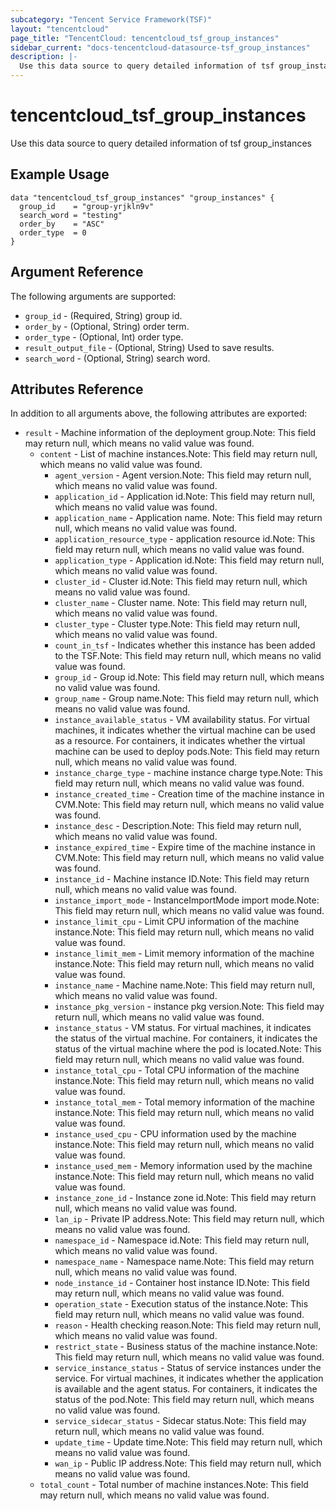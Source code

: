 ```yaml
---
subcategory: "Tencent Service Framework(TSF)"
layout: "tencentcloud"
page_title: "TencentCloud: tencentcloud_tsf_group_instances"
sidebar_current: "docs-tencentcloud-datasource-tsf_group_instances"
description: |-
  Use this data source to query detailed information of tsf group_instances
---
```


# tencentcloud_tsf_group_instances

Use this data source to query detailed information of tsf group_instances

## Example Usage

```hcl
data "tencentcloud_tsf_group_instances" "group_instances" {
  group_id    = "group-yrjkln9v"
  search_word = "testing"
  order_by    = "ASC"
  order_type  = 0
}
```

## Argument Reference

The following arguments are supported:

* `group_id` - (Required, String) group id.
* `order_by` - (Optional, String) order term.
* `order_type` - (Optional, Int) order type.
* `result_output_file` - (Optional, String) Used to save results.
* `search_word` - (Optional, String) search word.

## Attributes Reference

In addition to all arguments above, the following attributes are exported:

* `result` - Machine information of the deployment group.Note: This field may return null, which means no valid value was found.
  * `content` - List of machine instances.Note: This field may return null, which means no valid value was found.
    * `agent_version` - Agent version.Note: This field may return null, which means no valid value was found.
    * `application_id` - Application id.Note: This field may return null, which means no valid value was found.
    * `application_name` - Application name. Note: This field may return null, which means no valid value was found.
    * `application_resource_type` - application resource id.Note: This field may return null, which means no valid value was found.
    * `application_type` - Application id.Note: This field may return null, which means no valid value was found.
    * `cluster_id` - Cluster id.Note: This field may return null, which means no valid value was found.
    * `cluster_name` - Cluster name. Note: This field may return null, which means no valid value was found.
    * `cluster_type` - Cluster type.Note: This field may return null, which means no valid value was found.
    * `count_in_tsf` - Indicates whether this instance has been added to the TSF.Note: This field may return null, which means no valid value was found.
    * `group_id` - Group id.Note: This field may return null, which means no valid value was found.
    * `group_name` - Group name.Note: This field may return null, which means no valid value was found.
    * `instance_available_status` - VM availability status. For virtual machines, it indicates whether the virtual machine can be used as a resource. For containers, it indicates whether the virtual machine can be used to deploy pods.Note: This field may return null, which means no valid value was found.
    * `instance_charge_type` - machine instance charge type.Note: This field may return null, which means no valid value was found.
    * `instance_created_time` - Creation time of the machine instance in CVM.Note: This field may return null, which means no valid value was found.
    * `instance_desc` - Description.Note: This field may return null, which means no valid value was found.
    * `instance_expired_time` - Expire time of the machine instance in CVM.Note: This field may return null, which means no valid value was found.
    * `instance_id` - Machine instance ID.Note: This field may return null, which means no valid value was found.
    * `instance_import_mode` - InstanceImportMode import mode.Note: This field may return null, which means no valid value was found.
    * `instance_limit_cpu` - Limit CPU information of the machine instance.Note: This field may return null, which means no valid value was found.
    * `instance_limit_mem` - Limit memory information of the machine instance.Note: This field may return null, which means no valid value was found.
    * `instance_name` - Machine name.Note: This field may return null, which means no valid value was found.
    * `instance_pkg_version` - instance pkg version.Note: This field may return null, which means no valid value was found.
    * `instance_status` - VM status. For virtual machines, it indicates the status of the virtual machine. For containers, it indicates the status of the virtual machine where the pod is located.Note: This field may return null, which means no valid value was found.
    * `instance_total_cpu` - Total CPU information of the machine instance.Note: This field may return null, which means no valid value was found.
    * `instance_total_mem` - Total memory information of the machine instance.Note: This field may return null, which means no valid value was found.
    * `instance_used_cpu` - CPU information used by the machine instance.Note: This field may return null, which means no valid value was found.
    * `instance_used_mem` - Memory information used by the machine instance.Note: This field may return null, which means no valid value was found.
    * `instance_zone_id` - Instance zone id.Note: This field may return null, which means no valid value was found.
    * `lan_ip` - Private IP address.Note: This field may return null, which means no valid value was found.
    * `namespace_id` - Namespace id.Note: This field may return null, which means no valid value was found.
    * `namespace_name` - Namespace name.Note: This field may return null, which means no valid value was found.
    * `node_instance_id` - Container host instance ID.Note: This field may return null, which means no valid value was found.
    * `operation_state` - Execution status of the instance.Note: This field may return null, which means no valid value was found.
    * `reason` - Health checking reason.Note: This field may return null, which means no valid value was found.
    * `restrict_state` - Business status of the machine instance.Note: This field may return null, which means no valid value was found.
    * `service_instance_status` - Status of service instances under the service. For virtual machines, it indicates whether the application is available and the agent status. For containers, it indicates the status of the pod.Note: This field may return null, which means no valid value was found.
    * `service_sidecar_status` - Sidecar status.Note: This field may return null, which means no valid value was found.
    * `update_time` - Update time.Note: This field may return null, which means no valid value was found.
    * `wan_ip` - Public IP address.Note: This field may return null, which means no valid value was found.
  * `total_count` - Total number of machine instances.Note: This field may return null, which means no valid value was found.



